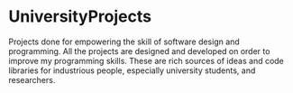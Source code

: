 # UniversityProjects
Projects done for empowering the skill of software design and programming.
All the projects are designed and developed on order to improve my programming skills. These are rich sources of ideas and code libraries for industrious people, especially university students, and researchers. 
